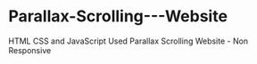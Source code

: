 # Parallax-Scrolling---Website
HTML CSS and JavaScript Used
Parallax Scrolling Website - Non Responsive
